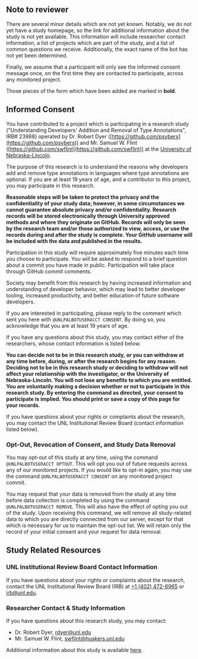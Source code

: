 ## Note to reviewer

There are several minor details which are not yet known.
Notably, we do not yet have a study homepage, so the link for additional information about the study is not yet available.
This information will include researcher contact information, a list of projects which are part of the study, and a list of common questions we receive.
Additionally, the exact name of the bot has not yet been determined.

Finally, we assume that a participant will only see the informed consent message once, on the first time they are contacted to participate, across any monitored project.

Those pieces of the form which have been added are marked in **bold**.

## Informed Consent

You have contributed to a project which is participating in a research study ("Understanding Developers' Addition and Removal of Type Annotations", IRB# 23988) operated by Dr. Robert Dyer ([https://github.com/psybers](https://github.com/psybers)) and Mr. Samuel W. Flint ([https://github.com/swflint](https://github.com/swflint)) at the [University of Nebraska-Lincoln](https://unl.edu).

The purpose of this research is to understand the reasons why developers add and remove type annotations in languages where type annotations are optional.  If you are at least 19 years of age, and a contributor to this project, you may participate in this research.

**Reasonable steps will be taken to protect the privacy and the confidentiality of your study data; however, in some circumstances we cannot guarantee absolute privacy and/or confidentiality. Research records will be stored electronically through University approved methods and where they originate on GitHub. Records will only be seen by the research team and/or those authorized to view, access, or use the records during and after the study is complete. Your GitHub username will be included with the data and published in the results.**

Participation in this study will require approximately five minutes each time you choose to participate.  You will be asked to respond to a brief question about a commit you have made in public.  Participation will take place through GitHub commit comments.

Society may benefit from this research by having increased information and understanding of developer behavior, which may lead to better developer tooling, increased productivity, and better education of future software developers.

If you are interested in participating, please reply to the comment which sent you here with `@UNLPALBOTUSERACCT CONSENT`. By doing so, you acknowledge that you are at least 19 years of age.

If you have any questions about this study, you may contact either of the researchers, whose contact information is listed below.

**You can decide not to be in this research study, or you can withdraw at any time before, during, or after the research begins for any reason. Deciding not to be in this research study or deciding to withdraw will not affect your relationship with the investigator, or the University of Nebraska-Lincoln. You will not lose any benefits to which you are entitled. You are voluntarily making a decision whether or not to participate in this research study. By entering the command as directed, your consent to participate is implied. You should print or save a copy of this page for your records.**

If you have questions about your rights or complaints about the research, you may contact the UNL Institutional Review Board (contact information listed below).

### Opt-Out, Revocation of Consent, and Study Data Removal

You may opt-out of this study at any time, using the command `@UNLPALBOTUSERACCT OPTOUT`.  This will opt you out of future requests across any of our monitored projects.  If you would like to opt-in again, you may use the command `@UNLPALBOTUSERACCT CONSENT` on any monitored project commit.

You may request that your data is removed from the study at any time before data collection is completed by using the command `@UNLPALBOTUSERACCT REMOVE`.  This will also have the effect of opting you out of the study.  Upon receiving this command, we will remove all study-related data to which you are directly connected from our server, except for that which is necessary for us to maintain the opt-out list.  We will retain only the record of your initial consent and your request for data removal.

## Study Related Resources

### UNL Institutional Review Board Contact Information

If you have questions about your rights or complaints about the research, contact the UNL Institutional Review Board (IRB) at [+1 (402) 472-6965](tel:+14024726965) or [irb@unl.edu](mailto:irb@unl.edu).

### Researcher Contact & Study Information

If you have questions about this research study, you may contact:

 - Dr. Robert Dyer, [rdyer@unl.edu](mailto:rdyer@unl.edu)
 - Mr. Samuel W. Flint, [swflint@huskers.unl.edu](mailto:swflint@huskers.unl.edu)
 
Additional information about this study is available [here]().
